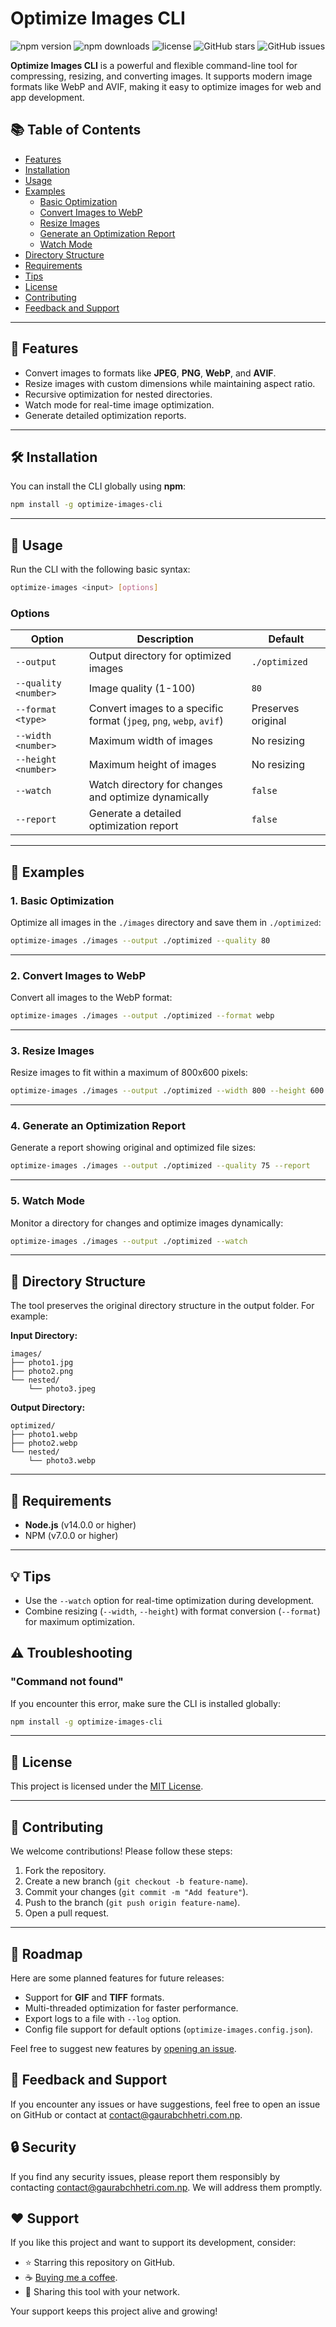 # **Optimize Images CLI**

![npm version](https://img.shields.io/npm/v/optimize-images-cli)
![npm downloads](https://img.shields.io/npm/dm/optimize-images-cli)
![license](https://img.shields.io/npm/l/optimize-images-cli)
![GitHub stars](https://img.shields.io/github/stars/gauravfs-14/optimize-images-cli)
![GitHub issues](https://img.shields.io/github/issues/gauravfs-14/optimize-images-cli)


**Optimize Images CLI** is a powerful and flexible command-line tool for compressing, resizing, and converting images. It supports modern image formats like WebP and AVIF, making it easy to optimize images for web and app development.

## 📚 Table of Contents
- [Features](#-features)
- [Installation](#️-installation)
- [Usage](#-usage)
- [Examples](#-examples)
  - [Basic Optimization](#1-basic-optimization)
  - [Convert Images to WebP](#2-convert-images-to-webp)
  - [Resize Images](#3-resize-images)
  - [Generate an Optimization Report](#4-generate-an-optimization-report)
  - [Watch Mode](#5-watch-mode)
- [Directory Structure](#-directory-structure)
- [Requirements](#-requirements)
- [Tips](#-tips)
- [License](#-license)
- [Contributing](#-contributing)
- [Feedback and Support](#-feedback-and-support)


---

## 🚀 **Features**
- Convert images to formats like **JPEG**, **PNG**, **WebP**, and **AVIF**.
- Resize images with custom dimensions while maintaining aspect ratio.
- Recursive optimization for nested directories.
- Watch mode for real-time image optimization.
- Generate detailed optimization reports.

---

## 🛠️ **Installation**
You can install the CLI globally using **npm**:

```bash
npm install -g optimize-images-cli
```

---

## 🔧 **Usage**
Run the CLI with the following basic syntax:
```bash
optimize-images <input> [options]
```

### **Options**
| Option              | Description                                            | Default          |
|---------------------|--------------------------------------------------------|------------------|
| `--output`          | Output directory for optimized images                  | `./optimized`    |
| `--quality <number>`| Image quality (1-100)                                  | `80`             |
| `--format <type>`   | Convert images to a specific format (`jpeg`, `png`, `webp`, `avif`) | Preserves original |
| `--width <number>`  | Maximum width of images                                | No resizing      |
| `--height <number>` | Maximum height of images                               | No resizing      |
| `--watch`           | Watch directory for changes and optimize dynamically   | `false`          |
| `--report`          | Generate a detailed optimization report                | `false`          |

---

## 📖 **Examples**

### **1. Basic Optimization**
Optimize all images in the `./images` directory and save them in `./optimized`:
```bash
optimize-images ./images --output ./optimized --quality 80
```

---

### **2. Convert Images to WebP**
Convert all images to the WebP format:
```bash
optimize-images ./images --output ./optimized --format webp
```

---

### **3. Resize Images**
Resize images to fit within a maximum of 800x600 pixels:
```bash
optimize-images ./images --output ./optimized --width 800 --height 600
```

---

### **4. Generate an Optimization Report**
Generate a report showing original and optimized file sizes:
```bash
optimize-images ./images --output ./optimized --quality 75 --report
```

---

### **5. Watch Mode**
Monitor a directory for changes and optimize images dynamically:
```bash
optimize-images ./images --output ./optimized --watch
```

---

## 🌲 **Directory Structure**
The tool preserves the original directory structure in the output folder. For example:

**Input Directory:**
```
images/
├── photo1.jpg
├── photo2.png
└── nested/
    └── photo3.jpeg
```

**Output Directory:**
```
optimized/
├── photo1.webp
├── photo2.webp
└── nested/
    └── photo3.webp
```

---

## 🧰 **Requirements**
- **Node.js** (v14.0.0 or higher)
- NPM (v7.0.0 or higher)

---

## 💡 **Tips**
- Use the `--watch` option for real-time optimization during development.
- Combine resizing (`--width`, `--height`) with format conversion (`--format`) for maximum optimization.

## ⚠️ Troubleshooting

### "Command not found"
If you encounter this error, make sure the CLI is installed globally:
```bash
npm install -g optimize-images-cli
```

---

## 📜 **License**
This project is licensed under the [MIT License](LICENSE).

---

## 🤝 **Contributing**
We welcome contributions! Please follow these steps:
1. Fork the repository.
2. Create a new branch (`git checkout -b feature-name`).
3. Commit your changes (`git commit -m "Add feature"`).
4. Push to the branch (`git push origin feature-name`).
5. Open a pull request.

---

## 🚀 Roadmap
Here are some planned features for future releases:
- Support for **GIF** and **TIFF** formats.
- Multi-threaded optimization for faster performance.
- Export logs to a file with `--log` option.
- Config file support for default options (`optimize-images.config.json`).

Feel free to suggest new features by [opening an issue](https://github.com/gauravfs-14/optimize-images-cli/issues).


## 💬 **Feedback and Support**
If you encounter any issues or have suggestions, feel free to open an issue on GitHub or contact at [contact@gaurabchhetri.com.np](mailto:contact@gaurabchhetri.com.np).

## 🔒 Security
If you find any security issues, please report them responsibly by contacting [contact@gaurabchhetri.com.np](mailto:contact@gaurabchhetri.com.np). We will address them promptly.

## ❤️ Support
If you like this project and want to support its development, consider:
- ⭐ Starring this repository on GitHub.
- ☕ [Buying me a coffee](https://www.buymeacoffee.com/gaurabch).
- 💬 Sharing this tool with your network.

Your support keeps this project alive and growing!